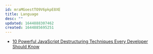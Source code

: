 ```yaml
---
id: mraMGoestTO9V6pkpE8XE
title: Language
desc: ""
updated: 1644888307462
created: 1644885695251
---
```


- [10 Powerful JavaScript Destructuring Techniques Every Developer Should Know](https://javascript.plainenglish.io/10-powerful-javascript-destructuring-techniques-every-developer-should-know-15ae06818bb6)
